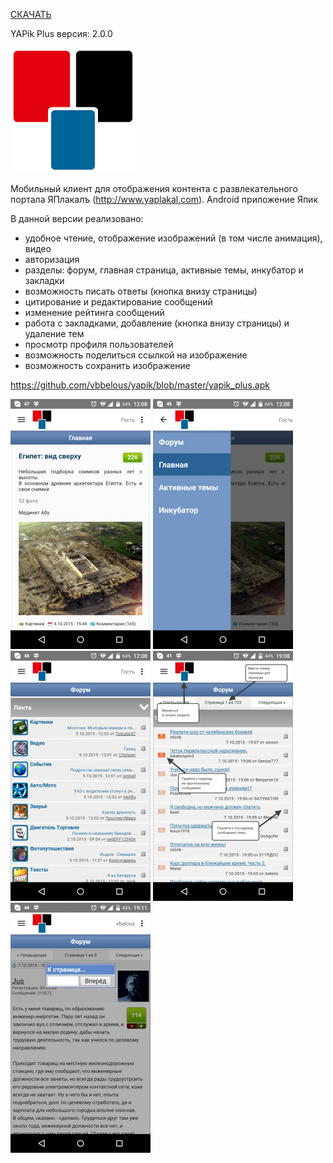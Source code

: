 <a href="https://github.com/vbbelous/yapik/raw/master/yapik_plus.apk">СКАЧАТЬ</a>

YAPik Plus
версия: 2.0.0

<img src="https://github.com/vbbelous/yapik/blob/master/images/logo.png"></img>

Мобильный клиент для отображения контента с развлекательного портала ЯПлакалъ (http://www.yaplakal.com).
Android приложение Япик

В данной версии реализовано:
- удобное чтение, отображение изображений (в том числе анимация), видео
- авторизация
- разделы: форум, главная страница, активные темы, инкубатор и закладки
- возможность писать ответы (кнопка внизу страницы)
- цитирование и редактирование сообщений
- изменение рейтинга сообщений
- работа с закладками, добавление (кнопка внизу страницы) и удаление тем
- просмотр профиля пользователей
- возможность поделиться ссылкой на изображение
- возможность сохранить изображение

https://github.com/vbbelous/yapik/blob/master/yapik_plus.apk

<img src="https://github.com/vbbelous/yapik/blob/master/images/screen_1.png"></img> <img src="https://github.com/vbbelous/yapik/blob/master/images/screen_2.png"></img> <img src="https://github.com/vbbelous/yapik/blob/master/images/screen_3.png"></img> <img src="https://github.com/vbbelous/yapik/blob/master/images/screen_4.png"></img> <img src="https://github.com/vbbelous/yapik/blob/master/images/screen_5.png"></img> 
